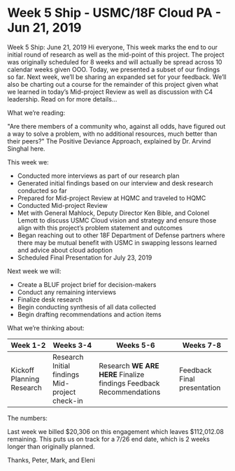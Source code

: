 Week 5 Ship - USMC/18F Cloud PA - Jun 21, 2019
==============================================

Week 5 Ship: June 21, 2019
Hi everyone,
This week marks the end to our initial round of research as well as the mid-point of this project. The project was originally scheduled for 8 weeks and will actually be spread across 10 calendar weeks given OOO. Today, we presented a subset of our findings so far. Next week, we’ll be sharing an expanded set for your feedback. We’ll also be charting out a course for the remainder of this project given what we learned in today’s Mid-project Review as well as discussion with C4 leadership. Read on for more details...

What we’re reading:

"Are there members of a community who, against all odds, have figured out a way to solve a problem, with no additional resources, much better than their peers?" The Positive Deviance Approach, explained by Dr. Arvind Singhal here.

This week we:
* Conducted more interviews as part of our research plan
* Generated initial findings based on our interview and desk research conducted so far
* Prepared for Mid-project Review at HQMC and traveled to HQMC
* Conducted Mid-project Review
* Met with General Mahlock, Deputy Director Ken Bible, and Colonel Lemott to discuss USMC Cloud vision and strategy and ensure those align with this project’s problem statement and outcomes
* Began reaching out to other 18F Department of Defense partners where there may be mutual benefit with USMC in swapping lessons learned and advice about cloud adoption 
* Scheduled Final Presentation for July 23, 2019

Next week we will:
* Create a BLUF project brief for decision-makers
* Conduct any remaining interviews
* Finalize desk research
* Begin conducting synthesis of all data collected
* Begin drafting recommendations and action items

What we’re thinking about:

| Week 1-2 | Weeks 3-4 | Weeks 5-6 | Weeks 7-8 |
|-----|-----|----|----|
| Kickoff Planning Research | Research Initial findings Mid-project check-in | Research **WE ARE HERE** Finalize findings Feedback Recommendations | Feedback Final presentation | 


The numbers:

Last week we billed $20,306 on this engagement which leaves $112,012.08 remaining. This puts us on track for a 7/26 end date, which is 2 weeks longer than originally planned. 


Thanks, 
Peter, Mark, and Eleni

